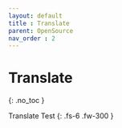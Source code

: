 ```yaml
---
layout: default
title : Translate
parent: OpenSource
nav_order : 2
---
```


# Translate
{: .no_toc }

Translate Test
{: .fs-6 .fw-300 }